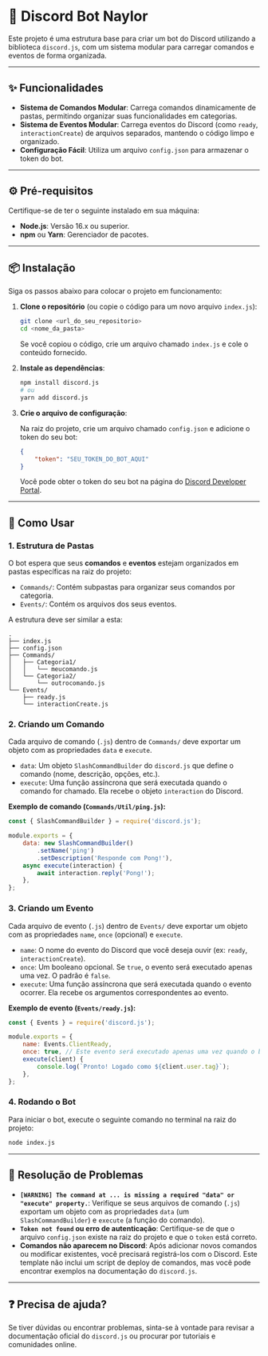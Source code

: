 # 🤖 Discord Bot Naylor

Este projeto é uma estrutura base para criar um bot do Discord utilizando a biblioteca `discord.js`, com um sistema modular para carregar comandos e eventos de forma organizada.

---

## ✨ Funcionalidades

* **Sistema de Comandos Modular**: Carrega comandos dinamicamente de pastas, permitindo organizar suas funcionalidades em categorias.
* **Sistema de Eventos Modular**: Carrega eventos do Discord (como `ready`, `interactionCreate`) de arquivos separados, mantendo o código limpo e organizado.
* **Configuração Fácil**: Utiliza um arquivo `config.json` para armazenar o token do bot.

---

## ⚙️ Pré-requisitos

Certifique-se de ter o seguinte instalado em sua máquina:

* **Node.js**: Versão 16.x ou superior.
* **npm** ou **Yarn**: Gerenciador de pacotes.

---

## 📦 Instalação

Siga os passos abaixo para colocar o projeto em funcionamento:

1.  **Clone o repositório** (ou copie o código para um novo arquivo `index.js`):

    ```bash
    git clone <url_do_seu_repositorio>
    cd <nome_da_pasta>
    ```

    Se você copiou o código, crie um arquivo chamado `index.js` e cole o conteúdo fornecido.

2.  **Instale as dependências**:

    ```bash
    npm install discord.js
    # ou
    yarn add discord.js
    ```

3.  **Crie o arquivo de configuração**:

    Na raiz do projeto, crie um arquivo chamado `config.json` e adicione o token do seu bot:

    ```json
    {
        "token": "SEU_TOKEN_DO_BOT_AQUI"
    }
    ```

    Você pode obter o token do seu bot na página do [Discord Developer Portal](https://discord.com/developers/applications).

---

## 🚀 Como Usar

### 1. Estrutura de Pastas

O bot espera que seus **comandos** e **eventos** estejam organizados em pastas específicas na raiz do projeto:

* `Commands/`: Contém subpastas para organizar seus comandos por categoria.
* `Events/`: Contém os arquivos dos seus eventos.

A estrutura deve ser similar a esta:

```
.
├── index.js
├── config.json
├── Commands/
│   ├── Categoria1/
│   │   └── meucomando.js
│   └── Categoria2/
│       └── outrocomando.js
└── Events/
    ├── ready.js
    └── interactionCreate.js
```

### 2. Criando um Comando

Cada arquivo de comando (`.js`) dentro de `Commands/` deve exportar um objeto com as propriedades `data` e `execute`.

* `data`: Um objeto `SlashCommandBuilder` do `discord.js` que define o comando (nome, descrição, opções, etc.).
* `execute`: Uma função assíncrona que será executada quando o comando for chamado. Ela recebe o objeto `interaction` do Discord.

**Exemplo de comando (`Commands/Util/ping.js`):**

```javascript
const { SlashCommandBuilder } = require('discord.js');

module.exports = {
    data: new SlashCommandBuilder()
        .setName('ping')
        .setDescription('Responde com Pong!'),
    async execute(interaction) {
        await interaction.reply('Pong!');
    },
};
```

### 3. Criando um Evento

Cada arquivo de evento (`.js`) dentro de `Events/` deve exportar um objeto com as propriedades `name`, `once` (opcional) e `execute`.

* `name`: O nome do evento do Discord que você deseja ouvir (ex: `ready`, `interactionCreate`).
* `once`: Um booleano opcional. Se `true`, o evento será executado apenas uma vez. O padrão é `false`.
* `execute`: Uma função assíncrona que será executada quando o evento ocorrer. Ela recebe os argumentos correspondentes ao evento.

**Exemplo de evento (`Events/ready.js`):**

```javascript
const { Events } = require('discord.js');

module.exports = {
    name: Events.ClientReady,
    once: true, // Este evento será executado apenas uma vez quando o bot estiver pronto
    execute(client) {
        console.log(`Pronto! Logado como ${client.user.tag}`);
    },
};
```

### 4. Rodando o Bot

Para iniciar o bot, execute o seguinte comando no terminal na raiz do projeto:

```bash
node index.js
```

---

## 🚨 Resolução de Problemas

* **`[WARNING] The command at ... is missing a required "data" or "execute" property.`**: Verifique se seus arquivos de comando (`.js`) exportam um objeto com as propriedades `data` (um `SlashCommandBuilder`) e `execute` (a função do comando).
* **`Token not found` ou erro de autenticação**: Certifique-se de que o arquivo `config.json` existe na raiz do projeto e que o `token` está correto.
* **Comandos não aparecem no Discord**: Após adicionar novos comandos ou modificar existentes, você precisará registrá-los com o Discord. Este template não inclui um script de deploy de comandos, mas você pode encontrar exemplos na documentação do `discord.js`.

---

## ❓ Precisa de ajuda?

Se tiver dúvidas ou encontrar problemas, sinta-se à vontade para revisar a documentação oficial do `discord.js` ou procurar por tutoriais e comunidades online.
